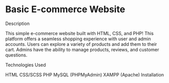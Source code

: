 # Basic E-commerce Website

Description

This simple e-commerce website built with HTML, CSS, and PHP! This platform offers a seamless shopping experience with user and admin accounts. Users can explore a variety of products and add them to their cart. Admins have the ability to manage products, reviews, and customer questions.

Technologies Used

HTML
CSS/SCSS
PHP
MySQL (PHPMyAdmin)
XAMPP (Apache)
Installation




